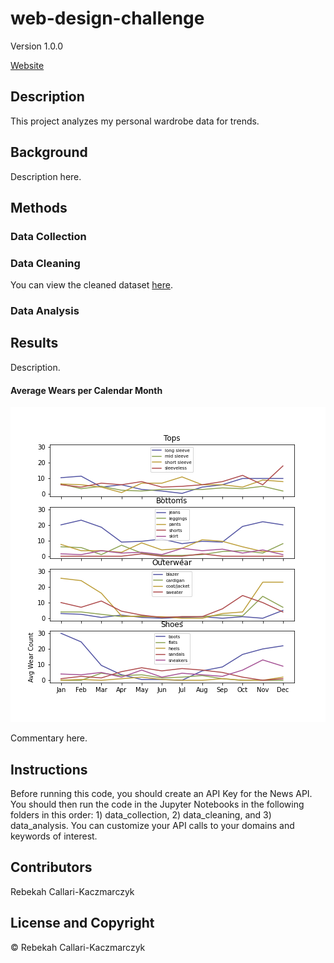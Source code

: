 # web-design-challenge
Version 1.0.0

[Website](https://rebekahcallkacz.github.io/wardrobe-data-analysis/)

## Description
This project analyzes my personal wardrobe data for trends.

## Background
Description here.

## Methods

### Data Collection

### Data Cleaning
You can view the cleaned dataset [here](https://rebekahcallkacz.github.io/wardrobe-data-analysis/Assets/data.html).
### Data Analysis

## Results
Description. 

#### Average Wears per Calendar Month
![alt text](https://github.com/rebekahcallkacz/wardrobe-data-analysis/blob/main/Assets/Images/wpmmonthline.png "Average Wears per Calendar Month")

Commentary here. 

## Instructions
Before running this code, you should create an API Key for the News API. You should then run the code in the Jupyter Notebooks in the following folders in this order: 1) data_collection, 2) data_cleaning, and 3) data_analysis. You can customize your API calls to your domains and keywords of interest. 

## Contributors
Rebekah Callari-Kaczmarczyk

## License and Copyright
&copy; Rebekah Callari-Kaczmarczyk